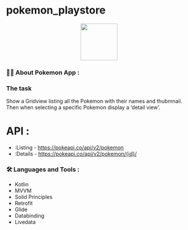 # pokemon_playstore
<div id="header" align="center">
  <img src="https://media.giphy.com/media/M9gbBd9nbDrOTu1Mqx/giphy.gif" width="100"/>
</div>

### 👨‍🦲 About Pokemon App :

###  The task
Show a Gridview  listing all the Pokemon with their names and thubmnail.
Then when selecting a specific Pokemon display a ‘detail view’.



# API :

- :Listing - https://pokeapi.co/api/v2/pokemon
- :Details - https://pokeapi.co/api/v2/pokemon/{id}/



### :hammer_and_wrench: Languages and Tools :

- Kotlin
- MVVM
- Solid Principles
- Retrofit
- Glide 
- Databinding
- Livedata
